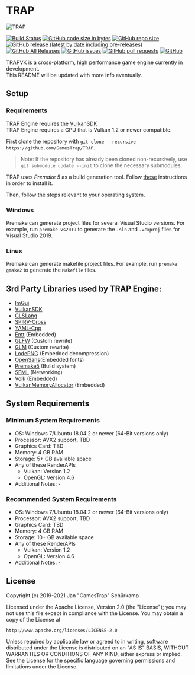 # TRAP

![TRAP](Branding/TRAP.gif?raw=true "TRAP")

[![Build Status](https://travis-ci.com/GamesTrap/TRAPVK.svg?branch=master)](https://travis-ci.com/GamesTrap/TRAPVK)
[![GitHub code size in bytes](https://img.shields.io/github/languages/code-size/GamesTrap/TRAPVK)](https://github.com/GamesTrap/TRAPVK)
[![GitHub repo size](https://img.shields.io/github/repo-size/GamesTrap/TRAPVK)](https://github.com/GamesTrap/TRAPVK)
[![GitHub release (latest by date including pre-releases)](https://img.shields.io/github/v/release/GamesTrap/TRAP?include_prereleases)](https://github.com/GamesTrap/TRAPVK/releases)
[![GitHub All Releases](https://img.shields.io/github/downloads/GamesTrap/TRAPVK/total)](https://github.com/GamesTrap/TRAPVK/releases)
[![GitHub issues](https://img.shields.io/github/issues/GamesTrap/TRAPVK)](https://github.com/GamesTrap/TRAPVK/issues?q=is%3Aopen+is%3Aissue)
[![GitHub pull requests](https://img.shields.io/github/issues-pr/GamesTrap/TRAPVK)](https://github.com/GamesTrap/TRAPVK/pulls?q=is%3Aopen+is%3Apr)
[![GitHub](https://img.shields.io/github/license/GamesTrap/TRAPVK)](https://github.com/GamesTrap/TRAPVK/blob/master/LICENSE)


TRAPVK is a cross-platform, high performance game engine currently in development.  
This README will be updated with more info eventually.

## Setup

### Requirements

TRAP Engine requires the [VulkanSDK](https://vulkan.lunarg.com/sdk/home)  
TRAP Engine requires a GPU that is Vulkan 1.2 or newer compatible.

First clone the repository with `git clone --recursive https://github.com/GamesTrap/TRAP`.

> Note: If the repository has already been cloned non-recursively, use `git submodule update --init` to clone the necessary submodules.

TRAP uses _Premake 5_ as a build generation tool. Follow [these](https://premake.github.io/download.html) instructions in order to install it.

Then, follow the steps relevant to your operating system.

### Windows

Premake can generate project files for several Visual Studio versions.
For example, run `premake vs2019` to generate the `.sln` and `.vcxproj` files for Visual Studio 2019.

### Linux

Premake can generate makefile project files.
For example, run `premake gmake2` to generate the `Makefile` files.

## 3rd Party Libraries used by TRAP Engine:

- [ImGui](https://github.com/GamesTrap/imgui)
- [VulkanSDK](https://vulkan.lunarg.com/sdk/home)
- [GLSLang](https://github.com/GamesTrap/glslang)
- [SPIRV-Cross](https://github.com/GamesTrap/SPIRV-Cross)
- [YAML-Cpp](https://github.com/jbeder/yaml-cpp)
- [Entt](https://github.com/skypjack/entt) (Embedded)
- [GLFW](https://github.com/glfw/glfw) (Custom rewrite)
- [GLM](https://github.com/g-truc/glm) (Custom rewrite)
- [LodePNG](https://github.com/lvandeve/lodepng) (Embedded decompression)
- [OpenSans](https://fonts.google.com/specimen/Open+Sans#standard-styles)(Embedded fonts)
- [Premake5](https://github.com/premake/premake-core) (Build system)
- [SFML](https://github.com/SFML/SFML) (Networking)
- [Volk](https://github.com/zeux/volk) (Embedded)
- [VulkanMemoryAllocator](https://github.com/GPUOpen-LibrariesAndSDKs/VulkanMemoryAllocator/) (Embedded)

## System Requirements

### Minimum System Requirements

- OS: Windows 7/Ubuntu 18.04.2 or newer (64-Bit versions only)
- Processor: AVX2 support, TBD
- Graphics Card: TBD
- Memory: 4 GB RAM
- Storage: 5+ GB available space
- Any of these RenderAPIs
  - Vulkan: Version 1.2
  - OpenGL: Version 4.6
- Additional Notes: -

### Recommended System Requirements

- OS: Windows 7/Ubuntu 18.04.2 or newer (64-Bit versions only)
- Processor: AVX2 support, TBD
- Graphics Card: TBD
- Memory: 4 GB RAM
- Storage: 10+ GB available space
- Any of these RenderAPIs
  - Vulkan: Version 1.2
  - OpenGL: Version 4.6
- Additional Notes: -

## License

Copyright (c) 2019-2021 Jan "GamesTrap" Schürkamp

Licensed under the Apache License, Version 2.0 (the "License");
you may not use this file except in compliance with the License.
You may obtain a copy of the License at

    http://www.apache.org/licenses/LICENSE-2.0

Unless required by applicable law or agreed to in writing, software
distributed under the License is distributed on an "AS IS" BASIS,
WITHOUT WARRANTIES OR CONDITIONS OF ANY KIND, either express or implied.
See the License for the specific language governing permissions and
limitations under the License.